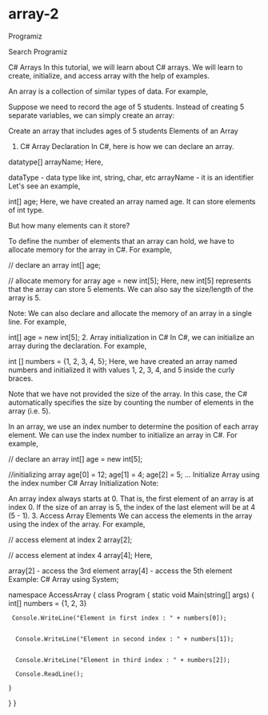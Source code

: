 # array-2
Programiz

Search Programiz

C# Arrays
In this tutorial, we will learn about C# arrays. We will learn to create, initialize, and access array with the help of examples.

An array is a collection of similar types of data. For example,

Suppose we need to record the age of 5 students. Instead of creating 5 separate variables, we can simply create an array:

Create an array that includes ages of 5 students
Elements of an Array
1. C# Array Declaration
In C#, here is how we can declare an array.

datatype[] arrayName;
Here,

dataType - data type like int, string, char, etc
arrayName - it is an identifier
Let's see an example,

int[] age;
Here, we have created an array named age. It can store elements of int type.

But how many elements can it store?

To define the number of elements that an array can hold, we have to allocate memory for the array in C#. For example,

// declare an array
int[] age;

// allocate memory for array
age = new int[5];
Here, new int[5] represents that the array can store 5 elements. We can also say the size/length of the array is 5.

Note: We can also declare and allocate the memory of an array in a single line. For example,

int[] age = new int[5];
2. Array initialization in C#
In C#, we can initialize an array during the declaration. For example,

int [] numbers = {1, 2, 3, 4, 5};
Here, we have created an array named numbers and initialized it with values 1, 2, 3, 4, and 5 inside the curly braces.

Note that we have not provided the size of the array. In this case, the C# automatically specifies the size by counting the number of elements in the array (i.e. 5).

In an array, we use an index number to determine the position of each array element. We can use the index number to initialize an array in C#. For example,

// declare an array
int[] age = new int[5];

//initializing array
age[0] = 12;
age[1] = 4;
age[2] = 5;
...
Initialize Array using the index number
C# Array Initialization
Note:

An array index always starts at 0. That is, the first element of an array is at index 0.
If the size of an array is 5, the index of the last element will be at 4 (5 - 1).
3. Access Array Elements
We can access the elements in the array using the index of the array. For example,

// access element at index 2
array[2];

// access element at index 4
array[4];
Here,

array[2] - access the 3rd element
array[4] - access the 5th element
Example: C# Array
using System;

namespace AccessArray
 {
  class Program 
 {
    static void Main(string[] args) 
{ 
      int[] numbers = {1, 2, 3}

     Console.WriteLine("Element in first index : " + numbers[0]);

     
      Console.WriteLine("Element in second index : " + numbers[1]);

      
      Console.WriteLine("Element in third index : " + numbers[2]);

      Console.ReadLine();

    }
  }
}
